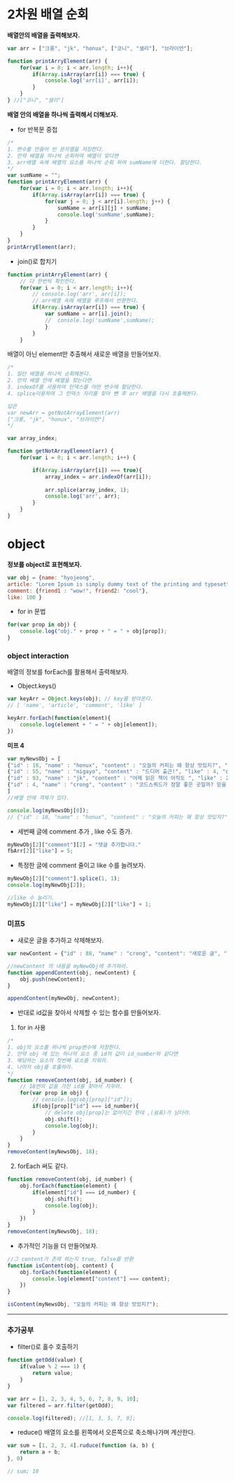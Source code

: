 # 2차원 배열 순회
**배열안의 배열을 출력해보자.**
```javascript
var arr = ["크롱", "jk", "honux", ["코니", "샐리"], "브라이언"];

function printArryElement(arr) {
	for(var i = 0; i < arr.length; i++){
		if(Array.isArray(arr[i]) === true) {
			console.log('arr[i]', arr[i]);
		}
	}
} //["코니", "샐리"]
```

**배열 안의 배열을 하나씩 출력해서 더해보자.**

- for 반복문 중첩
```javascript
/* 
1. 변수를 만들어 빈 문자열을 저장한다.
2. 만약 배열을 하나씩 순회하여 배열이 맞다면 
3. arr배열 속에 배열의 요소를 하나씩 순회 하여 sumName에 더한다. 할당한다.
*/
var sumName = "";
function printArryElement(arr) {	
	for(var i = 0; i < arr.length; i++){
		if(Array.isArray(arr[i]) === true) {
			for(var j = 0; j < arr[i].length; j++) {
				sumName = arr[i][j] + sumName;
				console.log('sumName',sumName);
			}
		}
	}	
}
printArryElement(arr);
```
- join()로 합치기

```javascript
function printArryElement(arr) {
	// 다 한번씩 확인한다.
	for(var i = 0; i < arr.length; i++){
		// console.log('arr', arr[i]);
		// arr배열 속에 배열을 루프해서 반환한다.
		if(Array.isArray(arr[i]) === true) {
			var sumName = arr[i].join();
			// 	console.log('sumName',sumName);
			}
		}
	}

```
배열이 아닌 element만 추출해서 새로운 배열을 만들어보자.

```javascript
/* 
1. 일단 배열을 하나씩 순회해본다.
2. 만약 배열 안에 배열을 찾는다면 
3. indexOf를 사용하여 인덱스를 어떤 변수에 할당한다.
4. splice이용하여 그 인덱스 자리를 찾아 뺀 후 arr 배열을 다시 호출해본다.

답은 
var newArr = getNotArrayElement(arr)
["크롱, "jk", "honux", "브라이언"]
*/

var array_index;

function getNotArrayElement(arr) {
	for(var i = 0; i < arr.length; i++) {

		if(Array.isArray(arr[i]) === true){
			array_index = arr.indexOf(arr[i]);
			
			arr.splice(array_index, 1);
			console.log('arr', arr);
		}
	}
}
```
# object
**정보를 object로 표현해보자.** 
```javascript
var obj = {name: "hyojeong", 
article: "Lorem Ipsum is simply dummy text of the printing and typesetting industry. Lorem Ipsum has been the industry's standard dummy text ever since the 1500s, when an unknown printer took a galley of type and scrambled it to make a type specimen book.",
comment: {friend1 : "wow!", friend2: "cool"},
like: 100 }
```

- for in 문법
```javascript
for(var prop in obj) {
	console.log("obj." + prop + " = " + obj[prop]);	
}
```
### object interaction  
배열의 정보를 forEach를 활용해서 출력해보자. 

* Object.keys()

```javascript
var keyArr = Object.keys(obj); // key를 받아온다. 
// [ 'name', 'article', 'comment', 'like' ]

keyArr.forEach(function(element){
	console.log(element + " = " + obj[element]);
})
```
**미프 4**

```javascript
var myNewsObj = [
{"id" : 18, "name" : "honux", "content" : "오늘의 커피는 왜 항상 맛있지?", "like" : 2, "comment" : ["^^", "i like this"]},
{"id" : 55, "name" : "nigayo", "content" : "드디어 출근!", "like" : 4, "comment" : ["이직 하셨나봐요? "]},
{"id" : 93, "name" : "jk", "content" : "어제 읽은 책이 아직도 ", "like" : 20, "comment" : ["잠자기 전에 만화책은 금물..", "그게 뭘까?"]},
{"id" : 4, "name" : "crong", "content" : "코드스쿼드가 정말 좋은 곳일까? 믿을 수가 없다..", "like" : 0, "comment" : ["누가 그러디"]}
]
//배열 안에 객체가 있다.

console.log(myNewsObj[0]);
// {"id" : 18, "name" : "honux", "content" : "오늘의 커피는 왜 항상 맛있지?", "like" : 2, "comment" : ["^^", "i like this"]}

```
* 세번째 글에 comment 추가 , like 수도 증가. 
```javascript
myNewObj[2]["comment"][2] = "댓글 추가합니다."
fbArr[2]["like"] = 5;
```

* 특정한 글에 comment 줄이고 like 수를 늘려보자.
```javascript
myNewObj[2]["comment"].splice(1, 1);
console.log(myNewObj[2]);

//like 수 늘리기.
myNewObj[2]["like"] = myNewObj[2]["like"] + 1;

```

### 미프5  
* 새로운 글을 추가하고 삭제해보자.

```javascript
var newContent = {"id" : 88, "name" : "crong", "content": "새로운 글", "like": 5, "comment": "와우"};

//newContent 의 내용을 myNewObj에 추가하라.
function appendContent(obj, newContent) {
	obj.push(newContent);
}

appendContent(myNewObj, newContent);
```
* 반대로 id값을 찾아서 삭제할 수 있는 함수를 만들어보자.
1. for in 사용 

```javascript
/* 
1. obj의 요소를 하나씩 prop변수에 저장한다.
2. 만약 obj 에 있는 하나의 요소 중 id의 값이 id_number와 같다면 
3. 해당하는 요소의 첫번째 요소를 지워라.
4. 나머지 obj를 호출하라. 
*/
function removeContent(obj, id_number) {
 	// 18번의 값을 가진 id를 찾아서 지우라.
 	for(var prop in obj) {
 		// console.log(obj[prop]["id"]);
 		if(obj[prop]["id"] === id_number){
 			// delete obj[prop]는 없어지긴 한데 ,(쉼표)가 남더라.
 			obj.shift();
			console.log(obj);
		} 
	}
}
removeContent(myNewsObj, 18);
```
2. forEach 써도 같다.

```javascript
function removeContent(obj, id_number) {
	obj.forEach(function(element) {
		if(element["id"] === id_number) {
			obj.shift();
			console.log(obj);
		}
	})
}
removeContent(myNewsObj, 18);
```

* 추가적인 기능을 더 만들어보자.
```javascript
//그 content가 존재 하는지 true, false를 반환 
function isContent(obj, content) {
	obj.forEach(function(element) {
		console.log(element["content"] === content);
	})
}

isContent(myNewsObj, "오늘의 커피는 왜 항상 맛있지?");
```

***
### 추가공부 
* filter()로 홀수 호출하기 
```javascript
function getOdd(value) {
	if(value % 2 === 1) {
		return value;
	}
}

var arr = [1, 2, 3, 4, 5, 6, 7, 8, 9, 10];
var filtered = arr.filter(getOdd);

console.log(filtered); //[1, 3, 5, 7, 9];
```

* reduce()
배열의 요소를 왼쪽에서 오른쪽으로 축소해나가며 계산한다.

```javascript
var sum = [1, 2, 3, 4].ruduce(function (a, b) {
	return a + b;
}, 0)

// sum; 10
```